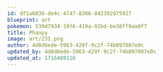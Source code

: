 ```yaml
---
id: df1a6836-de4c-4747-8306-842392975927
blueprint: art
pokemon: 530d7934-19f6-419a-92bd-be38ff9aa0f7
title: Phanpy
image: art/231.png
author: 4d8d6ede-5963-429f-9c2f-74b897007e0c
updated_by: 4d8d6ede-5963-429f-9c2f-74b897007e0c
updated_at: 1716480116
---
```

